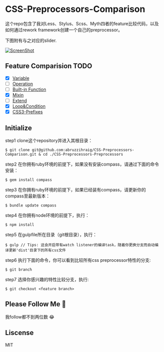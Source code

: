 CSS-Preprocessors-Comparison
============================

这个repo包含了我对Less、Stylus、Scss、Myth四者的feature比较代码，以及如何通过rework framework创建一个自己的preprocessor。     

下图附有与之对应的slider.

[![ScreenShot](https://raw.github.com/abruzzihraig/CSS-Preprocessors-Comparison/master/screenshot.png)](http://slides.com/abruzzihraig/css-preprocessors-comparison)

## Feature Comparision TODO 
- [x] [Variable](https://github.com/abruzzihraig/CSS-Preprocessors-Comparison/tree/variable/origin)
- [ ] [Operation]()
- [ ] [Built-in Function]()
- [x] [Mixin](https://github.com/abruzzihraig/CSS-Preprocessors-Comparison/tree/mixin/origin)
- [ ] [Extend]()
- [x] [Loop&Condition](https://github.com/abruzzihraig/CSS-Preprocessors-Comparison/tree/loop_condition/origin)
- [x] [CSS3-Prefixes](https://github.com/abruzzihraig/CSS-Preprocessors-Comparison/tree/prefix/origin)

## Initialize
step1 clone这个repository并进入其根目录：
```
$ git clone git@github.com:abruzzihraig/CSS-Preprocessors-Comparison.git & cd ./CSS-Preprocessors-Preprocessors
```
step2 在你拥有ruby环境的前提下，如果没有安装compass，请通过下面的命令安装：
```
$ gem install compass
```
step3 在你拥有ruby环境的前提下，如果已经装有compass，请更新你的compass至最新版本：
```
$ bundle update compass
```
step4 在你拥有node环境的前提下，执行：
```
$ npm install
```
step5 在gulpfile所在目录（git根目录），执行：
```
$ gulp // Tips: 这会开启带有watch listener的编译task，随着你更换分支而自动编译更新'dist'目录下的所有css文件  
```
step6 执行下面的命令，你可以看到比较所有css preprocessor特性的分支:
```
$ git branch
```
step7 选择你感兴趣的特性比较分支，执行:
```
$ git checkout <feature branch>
```

## Please Follow Me :pray:
我follow都不到两位数 :joy:

## Liscense
MIT

